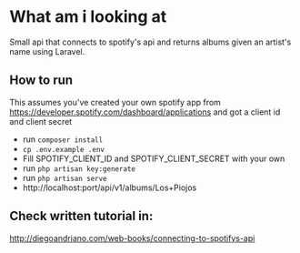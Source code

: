 # What am i looking at
Small api that connects to spotify's api and returns albums given an artist's name using Laravel.

## How to run

This assumes you've created your own spotify app from https://developer.spotify.com/dashboard/applications and got a client id and client secret

- run ```composer install```
- ```cp .env.example .env```
- Fill SPOTIFY_CLIENT_ID and SPOTIFY_CLIENT_SECRET with your own
- run ```php artisan key:generate```
- run ```php artisan serve```
- http://localhost:port/api/v1/albums/Los+Piojos

## Check written tutorial in:
http://diegoandriano.com/web-books/connecting-to-spotifys-api
